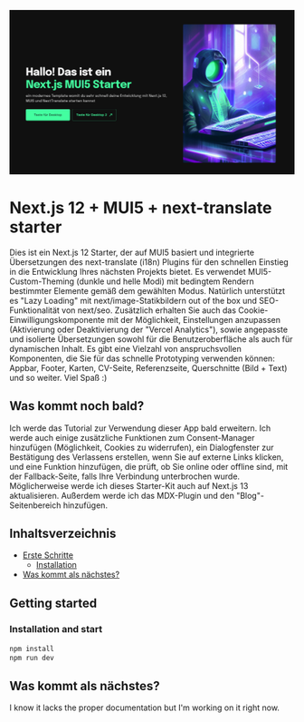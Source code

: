 ![Banner](/github-assets/next_mui5_starter_banner-pic.png)

# Next.js 12 + MUI5 + next-translate starter

Dies ist ein Next.js 12 Starter, der auf MUI5 basiert und integrierte Übersetzungen des next-translate (i18n) Plugins für den schnellen Einstieg in die Entwicklung Ihres nächsten Projekts bietet. Es verwendet MUI5-Custom-Theming (dunkle und helle Modi) mit bedingtem Rendern bestimmter Elemente gemäß dem gewählten Modus. Natürlich unterstützt es "Lazy Loading" mit next/image-Statikbildern out of the box und SEO-Funktionalität von next/seo. Zusätzlich erhalten Sie auch das Cookie-Einwilligungskomponente mit der Möglichkeit, Einstellungen anzupassen (Aktivierung oder Deaktivierung der "Vercel Analytics"), sowie angepasste und isolierte Übersetzungen sowohl für die Benutzeroberfläche als auch für dynamischen Inhalt. Es gibt eine Vielzahl von anspruchsvollen Komponenten, die Sie für das schnelle Prototyping verwenden können: Appbar, Footer, Karten, CV-Seite, Referenzseite, Querschnitte (Bild + Text) und so weiter. Viel Spaß :)

## Was kommt noch bald?

Ich werde das Tutorial zur Verwendung dieser App bald erweitern. Ich werde auch einige zusätzliche Funktionen zum Consent-Manager hinzufügen (Möglichkeit, Cookies zu widerrufen), ein Dialogfenster zur Bestätigung des Verlassens erstellen, wenn Sie auf externe Links klicken, und eine Funktion hinzufügen, die prüft, ob Sie online oder offline sind, mit der Fallback-Seite, falls Ihre Verbindung unterbrochen wurde. Möglicherweise werde ich dieses Starter-Kit auch auf Next.js 13 aktualisieren. Außerdem werde ich das MDX-Plugin und den "Blog"-Seitenbereich hinzufügen.

## Inhaltsverzeichnis

- [Erste Schritte](#getting-started)
  - [Installation](#installation-and-start)
- [Was kommt als nächstes?](#what's-next?)

## Getting started

### Installation and start

```shell
npm install
npm run dev
```
## Was kommt als nächstes?

I know it lacks the proper documentation but I'm working on it right now.
